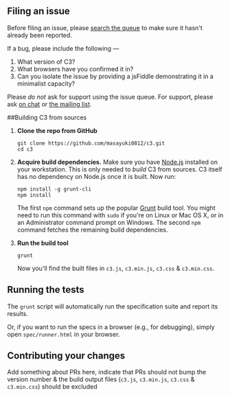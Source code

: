 ## Filing an issue

Before filing an issue, please [search the queue](https://github.com/masayuki0812/c3/issues) to make sure it hasn't already been reported.

If a bug, please include the following —

1. What version of C3?
1. What browsers have you confirmed it in?
1. Can you isolate the issue by providing a jsFiddle demonstrating it in a minimalist capacity?

Please *do not* ask for support using the issue queue. For support, please ask [on chat](https://gitter.im/masayuki0812/c3) or [the mailing list](groups.google.com/forum/#!forum/c3js).

##Building C3 from sources

 1. **Clone the repo from GitHub**

        git clone https://github.com/masayuki0812/c3.git
        cd c3

 2. **Acquire build dependencies.** Make sure you have [Node.js](http://nodejs.org/) installed on your workstation. This is only needed to _build_ C3 from sources. C3 itself has no dependency on Node.js once it is built. Now run:

        npm install -g grunt-cli
        npm install

    The first `npm` command sets up the popular [Grunt](http://gruntjs.com/) build tool. You might need to run this command with `sudo` if you're on Linux or Mac OS X, or in an Administrator command prompt on Windows. The second `npm` command fetches the remaining build dependencies.

 3. **Run the build tool**

        grunt

    Now you'll find the built files in `c3.js`, `c3.min.js`, `c3.css` & `c3.min.css`.

## Running the tests
The `grunt` script will automatically run the specification suite and report its results.

Or, if you want to run the specs in a browser (e.g., for debugging), simply open `spec/runner.html` in your browser.

## Contributing your changes

Add something about PRs here, indicate that PRs should not bump the version number & the build output files (`c3.js`, `c3.min.js`, `c3.css` & `c3.min.css`) should be excluded

